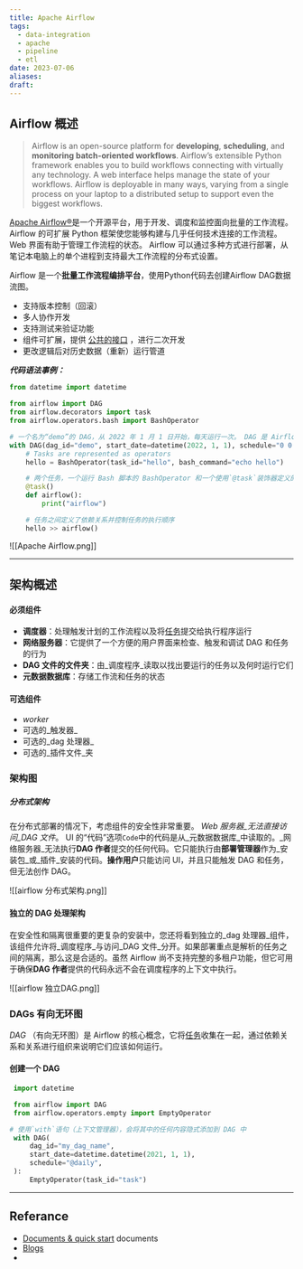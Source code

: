 ```yaml
---
title: Apache Airflow
tags:
  - data-integration
  - apache
  - pipeline
  - etl
date: 2023-07-06
aliases: 
draft:
---
```


##  Airflow 概述


> Airflow is an open-source platform for **developing**, **scheduling**, and **monitoring batch-oriented workflows**. Airflow’s extensible Python framework enables you to build workflows connecting with virtually any technology. A web interface helps manage the state of your workflows. Airflow is deployable in many ways, varying from a single process on your laptop to a distributed setup to support even the biggest workflows.

[Apache Airflow®](https://github.com/apache/airflow)是一个开源平台，用于开发、调度和监控面向批量的工作流程。 Airflow 的可扩展 Python 框架使您能够构建与几乎任何技术连接的工作流程。 Web 界面有助于管理工作流程的状态。 Airflow 可以通过多种方式进行部署，从笔记本电脑上的单个进程到支持最大工作流程的分布式设置。


Airflow 是一个**批量工作流程编排平台**，使用Python代码去创建Airflow DAG数据流图。

- 支持版本控制（回滚）
- 多人协作开发
- 支持测试来验证功能
- 组件可扩展，提供 [公共的接口](https://airflow.apache.org/docs/apache-airflow/stable/public-airflow-interface.html) ，进行二次开发
- 更改逻辑后对历史数据（重新）运行管道

***代码语法事例：***

```python
from datetime import datetime

from airflow import DAG
from airflow.decorators import task
from airflow.operators.bash import BashOperator

# 一个名为“demo”的 DAG，从 2022 年 1 月 1 日开始，每天运行一次。 DAG 是 Airflow 工作流的表示形式。
with DAG(dag_id="demo", start_date=datetime(2022, 1, 1), schedule="0 0 * * *") as dag:
    # Tasks are represented as operators
    hello = BashOperator(task_id="hello", bash_command="echo hello")

	# 两个任务，一个运行 Bash 脚本的 BashOperator 和一个使用`@task`装饰器定义的 Python 函数
    @task()
    def airflow():
        print("airflow")

    # 任务之间定义了依赖关系并控制任务的执行顺序
    hello >> airflow()
```

![[Apache Airflow.png]]

---
## 架构概述

#### 必须组件

- **调度器**：处理触发计划的工作流程以及将[任务](https://airflow.apache.org/docs/apache-airflow/stable/core-concepts/tasks.html)提交给执行程序运行
- **网络服务器**：它提供了一个方便的用户界面来检查、触发和调试 DAG 和任务的行为
- **DAG 文件的文件夹**：由_调度程序_读取以找出要运行的任务以及何时运行它们
- **元数据数据库**：存储工作流和任务的状态

#### 可选组件

- _worker_
- 可选的_触发器_
- 可选的_dag 处理器_
- 可选的_插件文件_夹

### 架构图
##### 分布式架构

在分布式部署的情况下，考虑组件的安全性非常重要。 _Web 服务器_无法直接访问_DAG 文件_。 UI 的“代码”选项`Code`中的代码是从_元数据数据库_中读取的。_网络服务器_无法执行**DAG 作者**提交的任何代码。它只能执行由**部署管理器**作为_安装包_或_插件_安装的代码。**操作用户**只能访问 UI，并且只能触发 DAG 和任务，但无法创作 DAG。

![[airflow 分布式架构.png]]

#### 独立的 DAG 处理架构

在安全性和隔离很重要的更复杂的安装中，您还将看到独立的_dag 处理器_组件，该组件允许将_调度程序_与访问_DAG 文件_分开。如果部署重点是解析的任务之间的隔离，那么这是合适的。虽然 Airflow 尚不支持完整的多租户功能，但它可用于确保**DAG 作者**提供的代码永远不会在调度程序的上下文中执行。

![[airflow 独立DAG.png]]


### DAGs 有向无环图

_DAG_ （有向无环图）是 Airflow 的核心概念，它将[任务](https://airflow.apache.org/docs/apache-airflow/stable/core-concepts/tasks.html)收集在一起，通过依赖关系和关系进行组织来说明它们应该如何运行。

#### 创建一个 DAG


```python
 import datetime

 from airflow import DAG
 from airflow.operators.empty import EmptyOperator

# 使用`with`语句（上下文管理器），会将其中的任何内容隐式添加到 DAG 中
 with DAG(
     dag_id="my_dag_name",
     start_date=datetime.datetime(2021, 1, 1),
     schedule="@daily",
 ):
     EmptyOperator(task_id="task")
```
---
## Referance

- [Documents & quick start](https://airflow.apache.org/docs/apache-airflow/stable/start.html) documents
- [Blogs](https://airflow.apache.org/blog/)
- 
